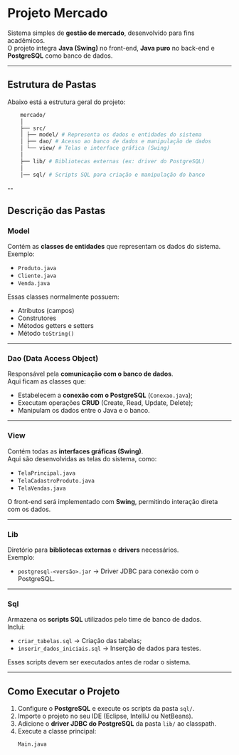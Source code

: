 # Projeto Mercado

Sistema simples de **gestão de mercado**, desenvolvido para fins acadêmicos.  
O projeto integra **Java (Swing)** no front-end, **Java puro** no back-end e **PostgreSQL** como banco de dados.

---

## Estrutura de Pastas

Abaixo está a estrutura geral do projeto:

```bash
    mercado/
    │
    ├── src/
    │ ├── model/ # Representa os dados e entidades do sistema
    │ ├── dao/ # Acesso ao banco de dados e manipulação de dados
    │ └── view/ # Telas e interface gráfica (Swing)
    │
    ├── lib/ # Bibliotecas externas (ex: driver do PostgreSQL)
    │
    │── sql/ # Scripts SQL para criação e manipulação do banco
```
--

## Descrição das Pastas

### **Model**
Contém as **classes de entidades** que representam os dados do sistema.  
Exemplo:  
- `Produto.java`  
- `Cliente.java`  
- `Venda.java`  

Essas classes normalmente possuem:
- Atributos (campos)
- Construtores
- Métodos getters e setters
- Método `toString()`

---

### **Dao (Data Access Object)**
Responsável pela **comunicação com o banco de dados**.  
Aqui ficam as classes que:

- Estabelecem a **conexão com o PostgreSQL** (`Conexao.java`);
- Executam operações **CRUD** (Create, Read, Update, Delete);
- Manipulam os dados entre o Java e o banco.

---

### **View**
Contém todas as **interfaces gráficas (Swing)**.  
Aqui são desenvolvidas as telas do sistema, como:

- `TelaPrincipal.java`  
- `TelaCadastroProduto.java`  
- `TelaVendas.java`  

O front-end será implementado com **Swing**, permitindo interação direta com os dados.

---

### **Lib**
Diretório para **bibliotecas externas** e **drivers** necessários.  
Exemplo:  

- `postgresql-<versão>.jar` → Driver JDBC para conexão com o PostgreSQL.

---

### **Sql**
Armazena os **scripts SQL** utilizados pelo time de banco de dados.  
Inclui:

- `criar_tabelas.sql` → Criação das tabelas;  
- `inserir_dados_iniciais.sql` → Inserção de dados para testes.

Esses scripts devem ser executados antes de rodar o sistema.

---

## Como Executar o Projeto

1. Configure o **PostgreSQL** e execute os scripts da pasta `sql/`.
2. Importe o projeto no seu IDE (Eclipse, IntelliJ ou NetBeans).
3. Adicione o **driver JDBC do PostgreSQL** da pasta `lib/` ao classpath.
4. Execute a classe principal:  
   ```bash
   Main.java
